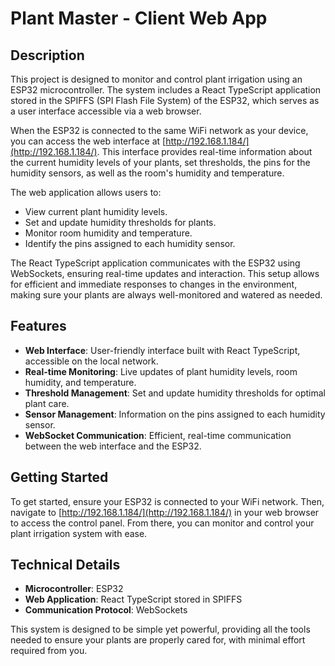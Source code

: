 # Plant Master - Client Web App

## Description

This project is designed to monitor and control plant irrigation using an ESP32 microcontroller. The system includes a React TypeScript application stored in the SPIFFS (SPI Flash File System) of the ESP32, which serves as a user interface accessible via a web browser.

When the ESP32 is connected to the same WiFi network as your device, you can access the web interface at [http://192.168.1.184/](http://192.168.1.184/). This interface provides real-time information about the current humidity levels of your plants, set thresholds, the pins for the humidity sensors, as well as the room's humidity and temperature.

The web application allows users to:

- View current plant humidity levels.
- Set and update humidity thresholds for plants.
- Monitor room humidity and temperature.
- Identify the pins assigned to each humidity sensor.

The React TypeScript application communicates with the ESP32 using WebSockets, ensuring real-time updates and interaction. This setup allows for efficient and immediate responses to changes in the environment, making sure your plants are always well-monitored and watered as needed.

## Features

- **Web Interface**: User-friendly interface built with React TypeScript, accessible on the local network.
- **Real-time Monitoring**: Live updates of plant humidity levels, room humidity, and temperature.
- **Threshold Management**: Set and update humidity thresholds for optimal plant care.
- **Sensor Management**: Information on the pins assigned to each humidity sensor.
- **WebSocket Communication**: Efficient, real-time communication between the web interface and the ESP32.

## Getting Started

To get started, ensure your ESP32 is connected to your WiFi network. Then, navigate to [http://192.168.1.184/](http://192.168.1.184/) in your web browser to access the control panel. From there, you can monitor and control your plant irrigation system with ease.

## Technical Details

- **Microcontroller**: ESP32
- **Web Application**: React TypeScript stored in SPIFFS
- **Communication Protocol**: WebSockets

This system is designed to be simple yet powerful, providing all the tools needed to ensure your plants are properly cared for, with minimal effort required from you.
